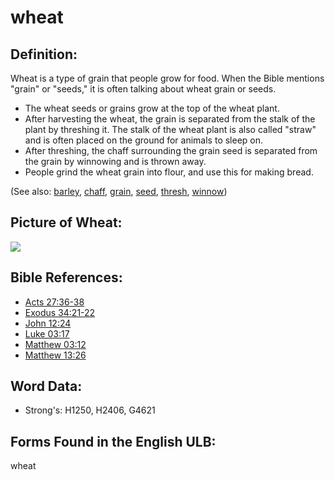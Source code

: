 # wheat

## Definition:

Wheat is a type of grain that people grow for food. When the Bible mentions "grain" or "seeds," it is often talking about wheat grain or seeds.

* The wheat seeds or grains grow at the top of the wheat plant.
* After harvesting the wheat, the grain is separated from the stalk of the plant by threshing it. The stalk of the wheat plant is also called "straw" and is often placed on the ground for animals to sleep on.
* After threshing, the chaff surrounding the grain seed is separated from the grain by winnowing and is thrown away.
* People grind the wheat grain into flour, and use this for making bread.

(See also: [barley](../other/barley.md), [chaff](../other/chaff.md), [grain](../other/grain.md), [seed](../other/seed.md), [thresh](../other/thresh.md), [winnow](../other/winnow.md))

## Picture of Wheat:

<a href="https://content.bibletranslationtools.org/WycliffeAssociates/en_tw/raw/branch/master/PNGs/w/Wheat.png"><img src="https://content.bibletranslationtools.org/WycliffeAssociates/en_tw/raw/branch/master/PNGs/w/Wheat.png" ></a>

## Bible References:

* [Acts 27:36-38](rc://en/tn/help/act/27/36)
* [Exodus 34:21-22](rc://en/tn/help/exo/34/21)
* [John 12:24](rc://en/tn/help/jhn/12/24)
* [Luke 03:17](rc://en/tn/help/luk/03/17)
* [Matthew 03:12](rc://en/tn/help/mat/03/12)
* [Matthew 13:26](rc://en/tn/help/mat/13/26)

## Word Data:

* Strong's: H1250, H2406, G4621

## Forms Found in the English ULB:

wheat


